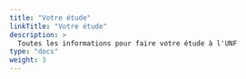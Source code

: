 ```yaml
---
title: "Votre étude"
linkTitle: "Votre étude"
description: >
  Toutes les informations pour faire votre étude à l'UNF
type: "docs"  
weight: 3
---
```

